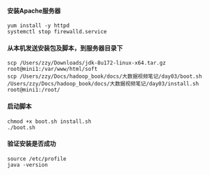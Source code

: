 #### 安装Apache服务器
```
yum install -y httpd
systemctl stop firewalld.service
```
#### 从本机发送安装包及脚本，到服务器目录下
```
scp /Users/zzy/Downloads/jdk-8u172-linux-x64.tar.gz root@mini1:/var/www/html/soft
scp /Users/zzy/Docs/hadoop_book/docs/大数据视频笔记/day03/boot.sh /Users/zzy/Docs/hadoop_book/docs/大数据视频笔记/day03/install.sh root@mini1:/root/
```
#### 启动脚本
```
chmod +x boot.sh install.sh
./boot.sh
```
#### 验证安装是否成功
```
source /etc/profile
java -version
```
